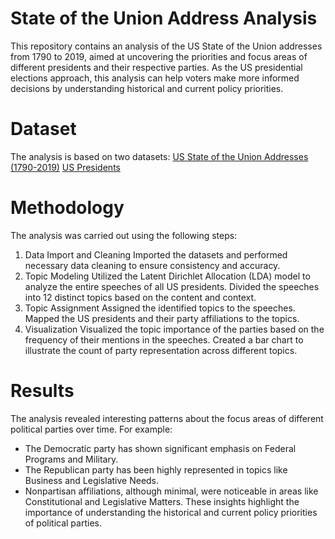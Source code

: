 # State of the Union Address Analysis
This repository contains an analysis of the US State of the Union addresses from 1790 to 2019, aimed at uncovering the priorities and focus areas of different presidents and their respective parties. As the US presidential elections approach, this analysis can help voters make more informed decisions by understanding historical and current policy priorities.

# Dataset
The analysis is based on two datasets:
[US State of the Union Addresses (1790-2019)](https://www.kaggle.com/datasets/jyronw/us-state-of-the-union-addresses-1790-2019)
[US Presidents](https://www.kaggle.com/datasets/harshitagpt/us-presidents)

# Methodology
The analysis was carried out using the following steps:

1. Data Import and Cleaning
Imported the datasets and performed necessary data cleaning to ensure consistency and accuracy.
2. Topic Modeling
Utilized the Latent Dirichlet Allocation (LDA) model to analyze the entire speeches of all US presidents.
Divided the speeches into 12 distinct topics based on the content and context.
3. Topic Assignment
Assigned the identified topics to the speeches.
Mapped the US presidents and their party affiliations to the topics.
4. Visualization
Visualized the topic importance of the parties based on the frequency of their mentions in the speeches.
Created a bar chart to illustrate the count of party representation across different topics.

# Results
The analysis revealed interesting patterns about the focus areas of different political parties over time. For example:

* The Democratic party has shown significant emphasis on Federal Programs and Military.
* The Republican party has been highly represented in topics like Business and Legislative Needs.
* Nonpartisan affiliations, although minimal, were noticeable in areas like Constitutional and Legislative Matters.
These insights highlight the importance of understanding the historical and current policy priorities of political parties.